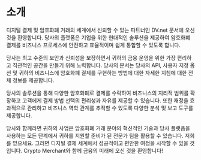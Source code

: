 # 소개

디지털 결제 및 암호화폐 거래의 세계에서 신뢰할 수 있는 파트너인 DV.net 문서에 오신 것을 환영합니다. 당사의 플랫폼은 기업을 위한 현대적인 솔루션을 제공하여 암호화폐 결제를 비즈니스 프로세스에 안전하고
효율적이며 쉽게 통합할 수 있도록 합니다.

당사는 최고 수준의 보안과 신뢰성을 보장하면서 귀하의 금융 운영을 위한 가장 편리하고 직관적인 공간을 만들기 위해 노력합니다. 당사의 문서는 당사의 API, 사용자 지정 옵션 및 귀하의 비즈니스에 암호화폐 결제를
구현하는 방법에 대한 자세한 지침에 대한 전체 정보를 제공합니다.

당사의 솔루션을 통해 다양한 암호화폐로 결제를 수락하여 비즈니스의 지리적 범위를 확장하고 고객에게 결제 방법 선택의 편리성과 자유를 제공할 수 있습니다. 또한 재정을 효과적으로 관리하고 비즈니스 역학 관계를 추적할
수 있도록 다양한 분석 및 보고 도구를 제공합니다.

당사와 함께라면 귀하의 사업은 암호화폐 거래 분야의 혁신적인 기술과 당사 플랫폼을 사용하는 모든 단계에서 귀하를 지원할 준비가 된 전문가 팀을 활용할 수 있습니다. 저희를 믿으세요. 그러면 디지털 결제 세계에서
성공적이고 편안한 여정을 시작할 수 있을 것입니다. Crypto Merchant와 함께 금융의 미래에 오신 것을 환영합니다!